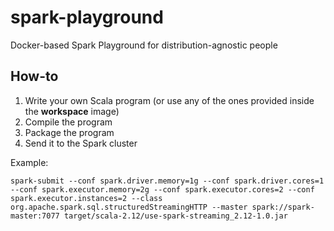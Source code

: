# spark-playground
Docker-based Spark Playground for distribution-agnostic people

## How-to 

1. Write your own Scala program (or use any of the ones provided inside the **workspace** image)
2. Compile the program
3. Package the program
4. Send it to the Spark cluster

Example:
```console
spark-submit --conf spark.driver.memory=1g --conf spark.driver.cores=1 --conf spark.executor.memory=2g --conf spark.executor.cores=2 --conf spark.executor.instances=2 --class org.apache.spark.sql.structuredStreamingHTTP --master spark://spark-master:7077 target/scala-2.12/use-spark-streaming_2.12-1.0.jar
```